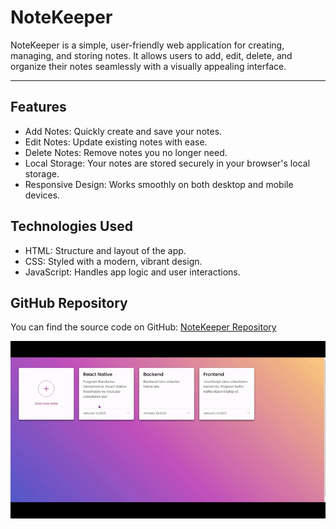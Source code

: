 # NoteKeeper

NoteKeeper is a simple, user-friendly web application for creating, managing, and storing notes. It allows users to add, edit, delete, and organize their notes seamlessly with a visually appealing interface.

<hr>

## Features

- Add Notes: Quickly create and save your notes.
- Edit Notes: Update existing notes with ease.
- Delete Notes: Remove notes you no longer need.
- Local Storage: Your notes are stored securely in your browser's local storage.
- Responsive Design: Works smoothly on both desktop and mobile devices.

## Technologies Used

- HTML: Structure and layout of the app.
- CSS: Styled with a modern, vibrant design.
- JavaScript: Handles app logic and user interactions.

<h2>GitHub Repository</h2>

You can find the source code on GitHub: [NoteKeeper Repository](https://github.com/your-username/NoteKeeper)

![](screen.gif)